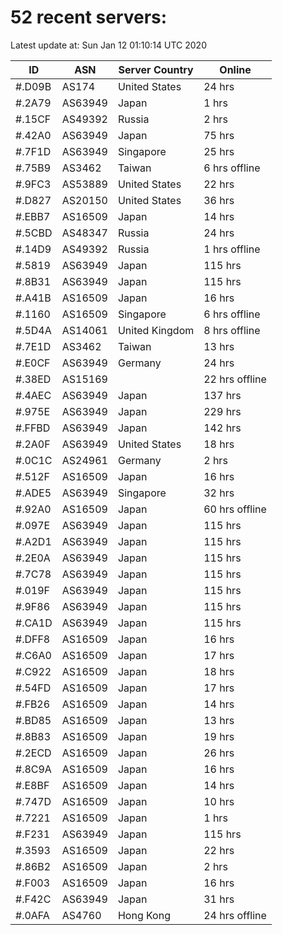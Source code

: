 # 52 recent servers:

Latest update at: Sun Jan 12 01:10:14 UTC 2020

| ID | ASN | Server Country | Online |
| -- | --- | -------------- | ------ |
| #.D09B | AS174 | United States | 24 hrs |
| #.2A79 | AS63949 | Japan | 1 hrs |
| #.15CF | AS49392 | Russia | 2 hrs |
| #.42A0 | AS63949 | Japan | 75 hrs |
| #.7F1D | AS63949 | Singapore | 25 hrs |
| #.75B9 | AS3462 | Taiwan | 6 hrs offline |
| #.9FC3 | AS53889 | United States | 22 hrs |
| #.D827 | AS20150 | United States | 36 hrs |
| #.EBB7 | AS16509 | Japan | 14 hrs |
| #.5CBD | AS48347 | Russia | 24 hrs |
| #.14D9 | AS49392 | Russia | 1 hrs offline |
| #.5819 | AS63949 | Japan | 115 hrs |
| #.8B31 | AS63949 | Japan | 115 hrs |
| #.A41B | AS16509 | Japan | 16 hrs |
| #.1160 | AS16509 | Singapore | 6 hrs offline |
| #.5D4A | AS14061 | United Kingdom | 8 hrs offline |
| #.7E1D | AS3462 | Taiwan | 13 hrs |
| #.E0CF | AS63949 | Germany | 24 hrs |
| #.38ED | AS15169 |  | 22 hrs offline |
| #.4AEC | AS63949 | Japan | 137 hrs |
| #.975E | AS63949 | Japan | 229 hrs |
| #.FFBD | AS63949 | Japan | 142 hrs |
| #.2A0F | AS63949 | United States | 18 hrs |
| #.0C1C | AS24961 | Germany | 2 hrs |
| #.512F | AS16509 | Japan | 16 hrs |
| #.ADE5 | AS63949 | Singapore | 32 hrs |
| #.92A0 | AS16509 | Japan | 60 hrs offline |
| #.097E | AS63949 | Japan | 115 hrs |
| #.A2D1 | AS63949 | Japan | 115 hrs |
| #.2E0A | AS63949 | Japan | 115 hrs |
| #.7C78 | AS63949 | Japan | 115 hrs |
| #.019F | AS63949 | Japan | 115 hrs |
| #.9F86 | AS63949 | Japan | 115 hrs |
| #.CA1D | AS63949 | Japan | 115 hrs |
| #.DFF8 | AS16509 | Japan | 16 hrs |
| #.C6A0 | AS16509 | Japan | 17 hrs |
| #.C922 | AS16509 | Japan | 18 hrs |
| #.54FD | AS16509 | Japan | 17 hrs |
| #.FB26 | AS16509 | Japan | 14 hrs |
| #.BD85 | AS16509 | Japan | 13 hrs |
| #.8B83 | AS16509 | Japan | 19 hrs |
| #.2ECD | AS16509 | Japan | 26 hrs |
| #.8C9A | AS16509 | Japan | 16 hrs |
| #.E8BF | AS16509 | Japan | 14 hrs |
| #.747D | AS16509 | Japan | 10 hrs |
| #.7221 | AS16509 | Japan | 1 hrs |
| #.F231 | AS63949 | Japan | 115 hrs |
| #.3593 | AS16509 | Japan | 22 hrs |
| #.86B2 | AS16509 | Japan | 2 hrs |
| #.F003 | AS16509 | Japan | 16 hrs |
| #.F42C | AS63949 | Japan | 31 hrs |
| #.0AFA | AS4760 | Hong Kong | 24 hrs offline |

